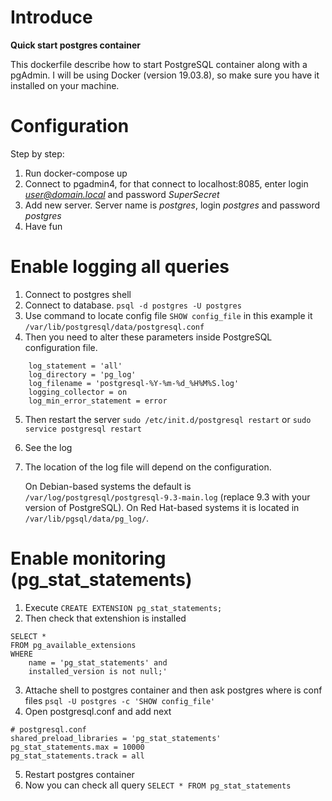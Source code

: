 # Introduce
**Quick start postgres container**

This dockerfile describe how to start PostgreSQL container along with a pgAdmin.
I will be using Docker (version 19.03.8), so make sure you have it installed on your machine.

# Configuration
Step by step:
1. Run docker-compose up
2. Connect to pgadmin4, for that connect to localhost:8085, enter login *user@domain.local* and password *SuperSecret*
3. Add new server. Server name is *postgres*, login *postgres* and password *postgres*
4. Have fun

# Enable logging all queries
1. Connect to postgres shell
2. Connect to database. ```psql -d postgres -U postgres```
3. Use command to locate config file ```SHOW config_file``` in this example it ```/var/lib/postgresql/data/postgresql.conf```
4. Then you need to alter these parameters inside PostgreSQL configuration file.
```
    log_statement = 'all'
    log_directory = 'pg_log'
    log_filename = 'postgresql-%Y-%m-%d_%H%M%S.log'
    logging_collector = on
    log_min_error_statement = error
```
5. Then restart the server ```sudo /etc/init.d/postgresql restart``` or ```sudo service postgresql restart```
6. See the log
7. 
    The location of the log file will depend on the configuration.

    On Debian-based systems the default is ```/var/log/postgresql/postgresql-9.3-main.log``` (replace 9.3 with your version of PostgreSQL).
    On Red Hat-based systems it is located in ```/var/lib/pgsql/data/pg_log/```.

# Enable monitoring (pg_stat_statements)
1. Execute ```CREATE EXTENSION pg_stat_statements;```
2. Then check that extenshion is installed 
```
SELECT * 
FROM pg_available_extensions 
WHERE 
    name = 'pg_stat_statements' and 
    installed_version is not null;'
```
3. Attache shell to postgres container and then ask postgres where is conf files ```psql -U postgres -c 'SHOW config_file'```
4. Open postgresql.conf and add next 
```
# postgresql.conf
shared_preload_libraries = 'pg_stat_statements'
pg_stat_statements.max = 10000
pg_stat_statements.track = all
```
5. Restart postgres container
6. Now you can check all query ```SELECT * FROM pg_stat_statements```
